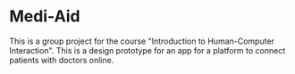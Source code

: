 # Medi-Aid
This is a group project for the course "Introduction to Human-Computer Interaction". This is a design prototype for an app for a platform to connect patients with doctors online.
